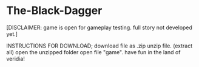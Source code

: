 # The-Black-Dagger
[DISCLAIMER: game is open for gameplay testing. full story not developed yet.]

INSTRUCTIONS FOR DOWNLOAD;
download file as .zip
unzip file. (extract all)
open the unzipped folder
open file "game".
have fun in the land of veridia!
